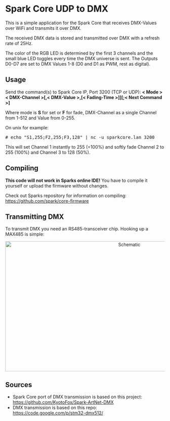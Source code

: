 # Spark Core UDP to DMX
This is a simple application for the Spark Core that receives DMX-Values over WiFi and transmits it over DMX.

The received DMX data is stored and transmitted over DMX with a refresh rate of 25Hz.

The color of the RGB LED is determined by the first 3 channels and the small blue LED toggles every time the DMX universe is sent. The Outputs D0-D7 are set to DMX Values 1-8 (D0 and D1 as PWM, rest as digital).

## Usage

Send the command(s) to Spark Core IP, Port 3200 (TCP or UDP):
__< Mode >< DMX-Channel >[,< DMX-Value >,[< Fading-Time >]][;< Next Command >]__

Where mode is __S__ for set or __F__ for fade, DMX-Channel as a single Channel from 1-512 and Value from 0-255.

On unix for example:
<pre>
# echo "S1,255;F2,255;F3,128" | nc -u sparkcore.lan 3200
</pre>

This will set Channel 1 instantly to 255 (=100%) and softly fade Channel 2 to 255 (100%) and Channel 3 to 128 (50%).


## Compiling
__This code will not work in Sparks online IDE!__
You have to compile it yourself or upload the firmware without changes.

Check out Sparks repository for information on compiling: https://github.com/spark/core-firmware

## Transmitting DMX
To transmit DMX you need an RS485-transceiver chip. Hooking up a MAX485 is simple:

<p align="center" >
  <img src="MAX485-Schematic.png" alt="Schematic" width="768" height="412">
</p>

## Sources
- Spark Core port of DMX transmission is based on this project: https://github.com/KyotoFox/Spark-ArtNet-DMX
- DMX transmission is based on this repo: https://code.google.com/p/stm32-dmx512/
